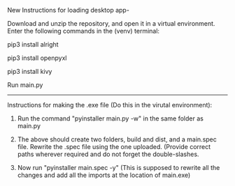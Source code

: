 New Instructions for loading desktop app-

Download and unzip the repository, and open it in a virtual environment. Enter the following commands in the (venv) terminal:


pip3 install alright

pip3 install openpyxl

pip3 install kivy

Run main.py

---------------------------------------------------------------------------------------------------------------------------------------------------------

Instructions for making the .exe file (Do this in the virutal environment):

1) Run the command "pyinstaller main.py -w" in the same folder as main.py

2) The above should create two folders, build and dist, and a main.spec file. Rewrite the .spec file using the one uploaded. (Provide correct paths wherever required and do not forget the double-slashes.

3) Now run "pyinstaller main.spec -y" (This is supposed to rewrite all the changes and add all the imports at the location of main.exe)
